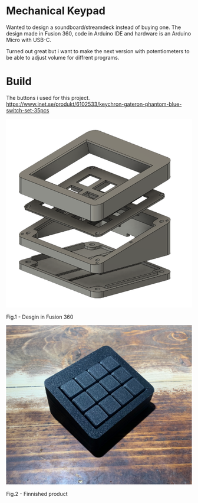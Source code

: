 # Mechanical Keypad


Wanted to design a soundboard/streamdeck instead of buying one. The design made in Fusion 360, code in Arduino IDE and hardware is an Arduino Micro with USB-C.

Turned out great but i want to make the next version with potentiometers to be able to adjust volume for diffrent programs.


# Build

The buttons i used for this project.
https://www.inet.se/produkt/6102533/keychron-gateron-phantom-blue-switch-set-35pcs


![alt text](https://github.com/onderest/Mechanical-keypad/blob/main/Fig1.png?raw=true)

Fig.1 - Desgin in Fusion 360



![alt text](https://github.com/onderest/Mechanical-keypad/blob/main/Fig2.png?raw=true)

Fig.2 - Finnished product


